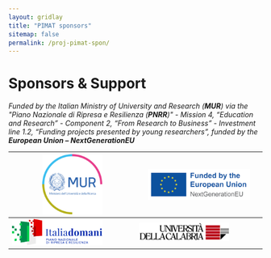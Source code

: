 ```yaml
---
layout: gridlay
title: "PIMAT sponsors"
sitemap: false
permalink: /proj-pimat-spon/
---
```


# Sponsors & Support

*Funded by the Italian Ministry of University and Research (**MUR**) via the "Piano Nazionale di Ripresa e Resilienza (**PNRR**)" - Mission 4, “Education and Research” - Component 2, “From Research to Business” - Investment line 1.2, “Funding projects presented by young researchers”, funded by the **European Union – NextGenerationEU***

| <img src="/images/logopic/logo_MUR.png" width="50%"> | <img src="/images/logopic/logo_EU.png" width="85%"> |
|-----------------------------------------------------|-----------------------------------------------------|
| <img src="/images/logopic/logo_itdomani.png" width="75%"> | <img src="/images/logopic/logo_unical.png" width="75%"> |
